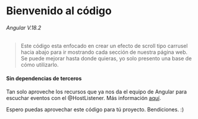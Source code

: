 # Bienvenido al código
###### *Angular V.18.2*
> Este código esta enfocado en crear un efecto de scroll tipo carrusel hacia abajo para ir mostrando cada sección de nuestra página web. Se puede mejorar hasta donde quieras, yo solo presento una base de cómo utilizarlo.

#### Sin dependencias de terceros
Tan solo aproveche los recursos que ya nos da el equipo de Angular para escuchar eventos con el @HostListener. Más información [aquí](http://https://angular.dev/api/core/HostListener "aquí").

Espero puedas aprovechar este código para tú proyecto. Bendiciones. :)
